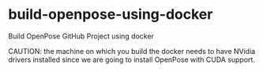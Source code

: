 # build-openpose-using-docker
Build OpenPose GitHub Project using docker

CAUTION: the machine on which you build the docker needs to have NVidia drivers installed since we are going to install OpenPose with CUDA support.
